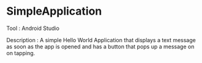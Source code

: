 # SimpleApplication
  Tool : Android Studio 
  
  Description : A simple Hello World Application that displays a text message as soon as the app is opened and has a button that pops up a message on on tapping. 
